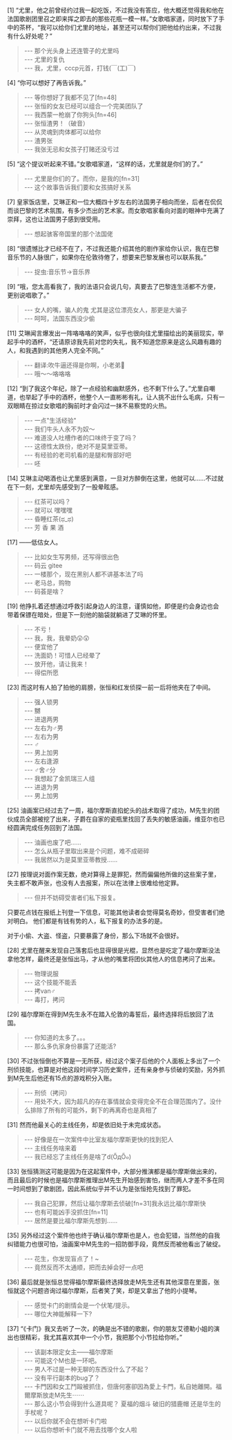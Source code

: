 
[1] “尤里，他之前曾经约过我一起吃饭，不过我没有答应，他大概还觉得我和他在法国歌剧团里召之即来挥之即去的那些花瓶一模一样。”女歌唱家道，同时放下了手中的茶杯，“我可以给你们尤里的地址，甚至还可以帮你们把他给约出来，不过我有什么好处呢？”
>--- 那个光头身上还连管子的尤里吗<br>
>--- 尤里的复仇<br>
>--- 我，尤里，cccp元首，打钱(￣(工)￣)<br>

[4] “你可以想好了再告诉我。”
>--- 等你想好了我都不见了[fn=48]<br>
>--- 张恒的女友已经可以组合一个完美团队了<br>
>--- 我西蒙一枪崩了你狗头[fn=46]<br>
>--- 张恒渣男！（破音）<br>
>--- 从灵魂到肉体都可以给你<br>
>--- 渣男张<br>
>--- 我张无忌和女孩子打赌还没亏过<br>

[5] “这个提议听起来不错。”女歌唱家道，“这样的话，尤里就是你们的了。”
>--- 尤里是你们的了。而你，是我的[fn=31]<br>
>--- 这个故事告诉我们要和女孩搞好关系<br>

[7] 皇家饭店里，艾琳正和一位大概四十岁左右的法国男子相向而坐，后者在侃侃而谈巴黎的艺术氛围，有多少杰出的艺术家。而女歌唱家看向对面的眼神中充满了崇拜，这也让法国男子感到很受用。
>--- 想起骇客帝国里的那个法国佬<br>

[8] “很遗憾比才已经不在了，不过我还能介绍其他的剧作家给你认识，我在巴黎音乐节的人脉很广，如果你在伦敦待倦了，想要来巴黎发展也可以联系我。”
>--- 捉虫:音乐节→音乐界<br>

[9] “哦，您太高看我了，我的法语只会说几句，真要去了巴黎连生活都不方便，更别说唱歌了。”
>--- 女人的嘴，骗人的鬼
尤其是这位漂亮女人，那更是大骗子<br>
>--- 呵呵，法国东西没少偷<br>

[11] 艾琳闻言爆发出一阵咯咯咯的笑声，似乎也很向往尤里描绘出的美丽现实，举起手中的酒杯，“还请原谅我先前对您的失礼，我不知道您原来是这么风趣有趣的人，和我遇到的其他男人完全不同。”
>--- 翻译:吹牛逼还得是你啊，小老弟🐶<br>
>--- 哦～～咯咯咯<br>

[12] “到了我这个年纪，除了一点经验和幽默感外，也不剩下什么了。”尤里自嘲道，也举起了手中的酒杯，他整个人一直彬彬有礼，让人挑不出什么毛病，只有一双眼睛在掠过女歌唱的胸前时才会闪过一抹不易察觉的火热。
>--- 一点"生活经验"<br>
>--- 我们牛头人永不为奴～<br>
>--- 难道没人吐槽作者的口味终于变了吗？<br>
>--- 这德性太跌份，绝对不是莫里亚蒂。<br>
>--- 有经验的老司机看的是腿和臀部好吧<br>
>--- 呸<br>

[14] 艾琳主动喝酒也让尤里感到满意，一旦对方醉倒在这里，他就可以……不过就在下一刻，尤里却先感受到了一股晕眩感。
>--- 红茶可以吗？<br>
>--- 就可以      嘿嘿嘿<br>
>--- 昏睡红茶(ಥ_ಥ)<br>
>--- 芳 香 果 酒<br>

[17] ——低估女人。
>--- 比如女生写男频，还写得很出色<br>
>--- 码云 gitee<br>
>--- 一楼那个，现在黑别人都不讲基本法了吗<br>
>--- 老马总，购物<br>
>--- 码荟是啥？<br>

[19] 他挣扎着还想通过呼救引起身边人的注意，谨慎如他，即便是约会身边也会带着保镖在暗处，但是下一刻他的脑袋就躺进了艾琳的怀里。
>--- 不亏！<br>
>--- 我，我，我晕奶😲😲<br>
>--- 便宜他了<br>
>--- 洗面奶！可惜人已经晕了<br>
>--- 放开他，请让我来！<br>
>--- 得偿所愿<br>

[23] 而这时有人拍了拍他的肩膀，张恒和红发侦探一前一后将他夹在了中间。
>--- 强人锁男<br>
>--- 嬲<br>
>--- 进退两男<br>
>--- 左右为♂男<br>
>--- 左右为男<br>
>--- ♂<br>
>--- 男上加男<br>
>--- 左右逢源<br>
>--- ♂舍♂分<br>
>--- 我想起了金凯瑞三人组<br>
>--- 进退为男<br>
>--- 男上加男<br>

[25] 油画案已经过去了一周，福尔摩斯直掐蛇头的战术取得了成功，M先生的团伙成员全部被挖了出来，子爵在自家的瓷瓶里找回了丢失的敏感油画，维亚尔也已经圆满完成任务回到了法国。
>--- 油画也废了吧……<br>
>--- 怎么从瓶子里取出来是个问题，难不成砸碎<br>
>--- 我居然以为是莫里亚蒂教授……<br>

[27] 按理说对面作案无数，绝对算得上是罪犯，然而偏偏他所做的这些案子里，失主都不敢声张，也没有人去报案，所以在法律上很难给他定罪。
>--- 但并不妨碍受害者们私下报复。

只要花点钱在报纸上刊登一下信息，可能其他读者会觉得莫名奇妙，但受害者们绝对明白。
他们都是有钱有势的人，私下报复的办法多的是。

对于小偷、大盗、怪盗，只要暴露了身份，那么下场就不会很好。<br>

[28] 尤里在醒来发现自己落套后也显得很是光棍，显然也是吃定了福尔摩斯没法拿他怎样，最终还是张恒出马，才从他的嘴里将团伙其他人的信息拷问了出来。
>--- 物理说服<br>
>--- 这个技能不能丢<br>
>--- 拷van♂<br>
>--- 毒打，拷问<br>

[29] 福尔摩斯在得到M先生永不在踏入伦敦的毒誓后，最终选择将后放回了法国。
>--- 你知道的太多了。。。<br>
>--- 那么多仇家身份暴露了还能活?<br>

[30] 不过张恒倒也不算是一无所获，经过这个案子后他的个人面板上多出了一个刑侦技能，也算是对他这段时间学习历史案件，还有亲身参与侦破的奖励，另外抓到M先生后他还有15点的游戏积分入账。
>--- 刑侦（拷问）<br>
>--- 用处不大，因为超凡的存在事情就会变得完全不在合理范围内了。没什么排除了所有的可能外，剩下的再离奇也是真相了<br>

[31] 然而他最关心的主线任务，却是依旧处于未完成状态。
>--- 好像是在一次案件中比室友福尔摩斯更快的找到犯人<br>
>--- 主线任务啥来着<br>
>--- 我已经忘了主线任务是啥了d(ŐдŐ๑)<br>

[33] 张恒猜测这可能是因为在这起案件中，大部分推演都是福尔摩斯做出来的，而且最后的时候也是福尔摩斯推理出M先生开始感到害怕，继而两人才差不多在同一时间想到了歌剧团，因此系统似乎并不认为是张恒抢先找到了罪犯。
>--- 我自己犯罪，然后让福尔摩斯去侦破[fn=31]我永远比福尔摩斯快<br>
>--- 也有可能凶手没抓住[fn=11]<br>
>--- 居然是要比福尔摩斯先想到……<br>

[35] 另外经过这个案件他也终于确认福尔摩斯也是人，也会犯错，当然他的自我纠错能力也很可怕，油画案中M先生的一招防御手段，竟然反而被他看出了破绽。
>--- 花生，你发现盲点了！~<br>
>--- 竟然反而不太通顺，把而去掉会好一点吧<br>

[36] 最后就是张恒总觉得福尔摩斯最终选择放走M先生还有其他深意在里面，张恒就这个问题咨询过福尔摩斯，后者笑了笑，却是又拿出了他的小提琴。
>--- 感觉卡门的剧情会是一个伏笔/提示。<br>
>--- 哪位大神能解释一下?<br>

[37] “《卡门》我又去听了一次，的确是出不错的歌剧，你的朋友艾德勒小姐的演出也很精彩，我尤其喜欢其中一个小节，我把那个小节拉给你听。”
>--- 该副本限定女主——福尔摩斯<br>
>--- 可能这个M也是一环吧。<br>
>--- 男人不过是一种无聊的东西没什么了不起？<br>
>--- 没有平行副本的bug了？<br>
>--- 卡門因和女工鬥毆被抓住，但唐何塞卻因為愛上卡門，私自她離開。福爾摩斯放走M先生⋯⋯<br>
>--- 那么这小节会得到什么道具呢？
夏福的烟斗
破旧的猎鹿帽
还是华生的手杖呢？<br>
>--- 以后你就不会在想听卡门啦<br>
>--- 以后你想听卡门就不用去找哪个女人啦<br>
